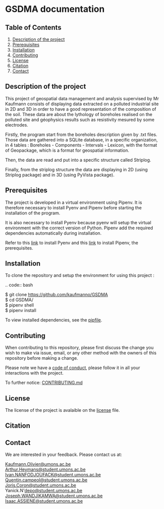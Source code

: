 # GSDMA documentation

## Table of Contents
1. [Description of the project](#Description-of-the-project)
2. [Prerequisites](#Prerequisites)
3. [Installation](#Installation)
4. [Contributing](#Contributing)
5. [License](#License)
6. [Citation](#Citation)
7. [Contact](#Contact)

## Description of the project <a name="Description of the projects"></a>
This project of geospatial data management and analysis supervised by Mr Kaufmann consists of displaying data extracted on a polluted industrial site in 2D and 3D in order to have a good representation of the composition of the soil. These data are about the lythology of boreholes realised on the polluted site and géophysics results such as resistivity mesured by some electrodes. 

Firstly, the program start from the boreholes description given by .txt files. Those data are gathered into a SQLite database, in a specific organization, in 4 tables : Boreholes - Components - Intervals - Lexicon, with the format of Geopackage, which is a format for geospatial information.

Then, the data are read and put into a specific structure called Striplog.

Finally, from the striplog structure the data are displaying in 2D (using Striplog package) and in 3D (using PyVista package).



## Prerequisites <a name="Prerequisites"></a>

The project is developed in a virtual environment using Pipenv. 
It is therefore necessary to install Pyenv and Pipenv before starting the installation of the program.

It is also necessary to install Pyenv because pyenv will setup the virtual environment with the correct version of Python. Pipenv add the required dependencies automatically during installation.

Refer to this [link](https://github.com/pyenv/pyenv-installer) to install Pyenv and this [link](https://pipenv.pypa.io/en/latest/install/) to install Pipenv, the prerequisites.



## Installation <a name="Installation"></a>
To clone the repository and setup the environment for using this project :

.. code:: bash 

 $  git clone https://github.com/kaufmanno/GSDMA  
 $  cd GSDMA/  
 $  pipenv shell  
 $  pipenv install   

To view installed dependencies, see the [pipfile](https://github.com/kaufmanno/GSDMA/blob/master/Pipfile).

## Contributing <a name="Contributing"></a>

When contributing to this repository, please first discuss the change you wish to make via issue, email, or any other method with the owners of this repository before making a change.

Please note we have a [code of conduct](https://github.com/kaufmanno/GSDMA/blob/master/CODE_OF_CONDUCT.md), please follow it in all your interactions with the project.

To further notice: [CONTRIBUTING.md](./CONTRIBUTING.md)


## License <a name="License"></a>

The license of the project is avalaible on the [license](https://github.com/kaufmanno/GSDMA/blob/master/LICENSE) file.

## Citation <a name="Citation"></a>



## Contact <a name="Contact"></a>

We are interested in your feedback. Please contact us at:

Kaufmann.Olivier@umons.ac.be  
Arthur.Heymans@student.umons.ac.be  
Ivan.NANFODJOUFACK@student.umons.ac.be  
Quentin.campeol@student.umons.ac.be  
Joris.Coron@student.umons.ac.be  
Yanick.N'depo@student.umons.ac.be  
Joseph.WANDJIKAMWA@student.umons.ac.be  
Isaac.ASSIENE@student.umons.ac.be  

